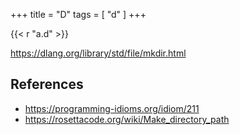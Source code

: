 +++
title = "D"
tags = [ "d" ]
+++

{{< r "a.d" >}}

<https://dlang.org/library/std/file/mkdir.html>

## References

- <https://programming-idioms.org/idiom/211>
- <https://rosettacode.org/wiki/Make_directory_path>

